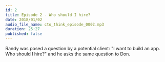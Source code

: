 ```yaml
---
id: 2
title: Episode 2 - Who should I hire?
date: 2018/01/02
audio_file_name: cto_think_episode_0002.mp3
duration: 25:27
published: false
---
```


Randy was posed a question by a potential client: "I want to build an app. Who should I hire?" and he asks the same question to Don.
